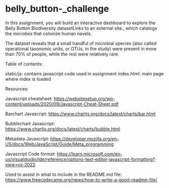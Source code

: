 # belly_button-_challenge
In this assignment, you will build an interactive dashboard to explore the Belly Button Biodiversity datasetLinks to an external site., which catalogs the microbes that colonize human navels.

The dataset reveals that a small handful of microbial species (also called operational taxonomic units, or OTUs, in the study) were present in more than 70% of people, while the rest were relatively rare.

Table of contents:

static/js: contains javascript code used in assignment
index.html: main page where index is loaded 

Resources:

Javascript cheatsheet:
https://websitesetup.org/wp-content/uploads/2020/09/Javascript-Cheat-Sheet.pdf

Barchart Javascript:
https://www.chartjs.org/docs/latest/charts/bar.html

Bubblechart Javascript:
https://www.chartjs.org/docs/latest/charts/bubble.html

Metadata Javascript:
https://developer.mozilla.org/en-US/docs/Web/JavaScript/Guide/Meta_programming

Javascript Code format:
https://learn.microsoft.com/en-us/visualstudio/ide/reference/options-text-editor-javascript-formatting?view=vs-2022

Used to assist in what to include in the README.md file: 
https://www.freecodecamp.org/news/how-to-write-a-good-readme-file/